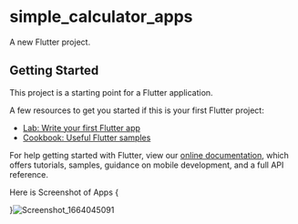 # simple_calculator_apps

A new Flutter project.

## Getting Started

This project is a starting point for a Flutter application.

A few resources to get you started if this is your first Flutter project:

- [Lab: Write your first Flutter app](https://flutter.dev/docs/get-started/codelab)
- [Cookbook: Useful Flutter samples](https://flutter.dev/docs/cookbook)

For help getting started with Flutter, view our
[online documentation](https://flutter.dev/docs), which offers tutorials,
samples, guidance on mobile development, and a full API reference.

Here is Screenshot of Apps {

}![Screenshot_1664045091](https://user-images.githubusercontent.com/106397010/192115760-0a345d9b-6bbf-4c44-bda2-dee3cb631b49.png)
